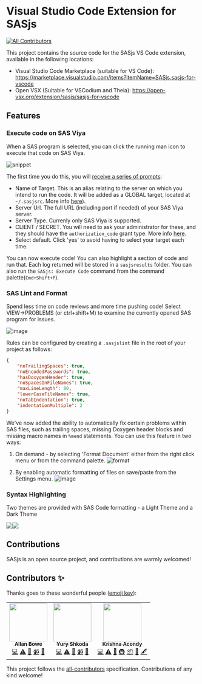 # Visual Studio Code Extension for SASjs
<!-- ALL-CONTRIBUTORS-BADGE:START - Do not remove or modify this section -->
[![All Contributors](https://img.shields.io/badge/all_contributors-3-orange.svg?style=flat-square)](#contributors-)
<!-- ALL-CONTRIBUTORS-BADGE:END -->

This project contains the source code for the SASjs VS Code extension, available in the following locations:

* Visual Studio Code Marketplace (suitable for VS Code):  https://marketplace.visualstudio.com/items?itemName=SASjs.sasjs-for-vscode
* Open VSX (Suitable for VSCodium and Theia): https://open-vsx.org/extension/sasjs/sasjs-for-vscode

## Features


### Execute code on SAS Viya

When a SAS program is selected, you can click the running man icon to execute that code on SAS Viya.  

![snippet](https://user-images.githubusercontent.com/4420615/111214809-aacb2b00-85d2-11eb-95ab-8832c9d13afb.gif)

The first time you do this, you will [receive a series of prompts](https://youtu.be/lNWS2lCRX4I):

 - Name of Target.  This is an alias relating to the server on which you intend to run the code.  It will be added as a GLOBAL target, located at `~/.sasjsrc`. More info [here](https://cli.sasjs.io/faq/#what-is-the-difference-between-local-and-global-targets)).
 - Server Url.  The full URL (including port if needed) of your SAS Viya server.
 - Server Type.  Currenly only SAS Viya is supported.
 - CLIENT / SECRET.  You will need to ask your administrator for these, and they should have the `authorization_code` grant type.  More info [here](https://cli.sasjs.io/faq/#how-can-i-obtain-a-viya-client-and-secret).
 - Select default.  Click 'yes' to avoid having to select your target each time.

You can now execute code!  You can also highlight a section of code and run that. Each log returned will be stored in a `sasjsresults` folder.  You can also run the `SASjs: Execute Code` command from the command palette(`Cmd+Shift+P`).

### SAS Lint and Format
Spend less time on code reviews and more time pushing code! Select VIEW->PROBLEMS (or ctrl+shift+M) to examine the currently opened SAS program for issues.

![image](https://user-images.githubusercontent.com/4420615/113478713-800e1d00-9482-11eb-90c1-10a80a41be1a.png)

Rules can be configured by creating a `.sasjslint` file in the root of your project as follows:

```json
{
    "noTrailingSpaces": true,
    "noEncodedPasswords": true,
    "hasDoxygenHeader": true,
    "noSpacesInFileNames": true,
    "maxLineLength": 80,
    "lowerCaseFileNames": true,
    "noTabIndentation": true,
    "indentationMultiple": 2
}
```

We've now added the ability to automatically fix certain problems within SAS files, such as trailing spaces, missing Doxygen header blocks and missing macro names in `%mend` statements.
You can use this feature in two ways:

1. On demand - by selecting 'Format Document' either from the right click menu or from the command palette.
![format](https://user-images.githubusercontent.com/2980428/117260252-c9b5a300-ae46-11eb-9e7e-f70b9166fbbe.gif)

2. By enabling automatic formatting of files on save/paste from the Settings menu.
![image](https://user-images.githubusercontent.com/2980428/117259572-15b41800-ae46-11eb-9c7f-b9700b77405b.png)


### Syntax Highlighting

Two themes are provided with SAS Code formatting - a Light Theme and a Dark Theme

![](https://i.imgur.com/dbCD6rg.png)![](https://i.imgur.com/BrPmat4.png)

## Contributions

SASjs is an open source project, and contributions are warmly welcomed!

## Contributors ✨

Thanks goes to these wonderful people ([emoji key](https://allcontributors.org/docs/en/emoji-key)):

<!-- ALL-CONTRIBUTORS-LIST:START - Do not remove or modify this section -->
<!-- prettier-ignore-start -->
<!-- markdownlint-disable -->
<table>
  <tr>
    <td align="center"><a href="https://github.com/allanbowe"><img src="https://avatars.githubusercontent.com/u/4420615?v=4?s=100" width="100px;" alt=""/><br /><sub><b>Allan Bowe</b></sub></a><br /><a href="https://github.com/sasjs/vscode-extension/commits?author=allanbowe" title="Code">💻</a> <a href="https://github.com/sasjs/vscode-extension/commits?author=allanbowe" title="Tests">⚠️</a> <a href="https://github.com/sasjs/vscode-extension/pulls?q=is%3Apr+reviewed-by%3Aallanbowe" title="Reviewed Pull Requests">👀</a> <a href="#video-allanbowe" title="Videos">📹</a> <a href="https://github.com/sasjs/vscode-extension/commits?author=allanbowe" title="Documentation">📖</a></td>
    <td align="center"><a href="https://www.erudicat.com/"><img src="https://avatars.githubusercontent.com/u/25773492?v=4?s=100" width="100px;" alt=""/><br /><sub><b>Yury Shkoda</b></sub></a><br /><a href="https://github.com/sasjs/vscode-extension/commits?author=YuryShkoda" title="Code">💻</a> <a href="https://github.com/sasjs/vscode-extension/commits?author=YuryShkoda" title="Tests">⚠️</a> <a href="#projectManagement-YuryShkoda" title="Project Management">📆</a> <a href="#video-YuryShkoda" title="Videos">📹</a> <a href="https://github.com/sasjs/vscode-extension/commits?author=YuryShkoda" title="Documentation">📖</a></td>
    <td align="center"><a href="https://krishna-acondy.io/"><img src="https://avatars.githubusercontent.com/u/2980428?v=4?s=100" width="100px;" alt=""/><br /><sub><b>Krishna Acondy</b></sub></a><br /><a href="https://github.com/sasjs/vscode-extension/commits?author=krishna-acondy" title="Code">💻</a> <a href="https://github.com/sasjs/vscode-extension/commits?author=krishna-acondy" title="Tests">⚠️</a> <a href="https://github.com/sasjs/vscode-extension/pulls?q=is%3Apr+reviewed-by%3Akrishna-acondy" title="Reviewed Pull Requests">👀</a> <a href="#infra-krishna-acondy" title="Infrastructure (Hosting, Build-Tools, etc)">🚇</a> <a href="#platform-krishna-acondy" title="Packaging/porting to new platform">📦</a> <a href="#maintenance-krishna-acondy" title="Maintenance">🚧</a> <a href="#content-krishna-acondy" title="Content">🖋</a></td>
  </tr>
</table>

<!-- markdownlint-restore -->
<!-- prettier-ignore-end -->

<!-- ALL-CONTRIBUTORS-LIST:END -->

This project follows the [all-contributors](https://github.com/all-contributors/all-contributors) specification. Contributions of any kind welcome!